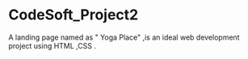 # CodeSoft_Project2
A landing page named as " Yoga Place" ,is an ideal web development project using HTML ,CSS .
